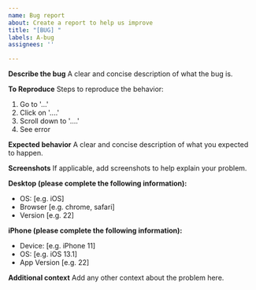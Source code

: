 ```yaml
---
name: Bug report
about: Create a report to help us improve
title: "[BUG] "
labels: A-bug
assignees: ''

---
```


**Describe the bug**
A clear and concise description of what the bug is.

**To Reproduce**
Steps to reproduce the behavior:
1. Go to '...'
2. Click on '....'
3. Scroll down to '....'
4. See error

**Expected behavior**
A clear and concise description of what you expected to happen.

**Screenshots**
If applicable, add screenshots to help explain your problem.

**Desktop (please complete the following information):**
 - OS: [e.g. iOS]
 - Browser [e.g. chrome, safari]
 - Version [e.g. 22]

**iPhone (please complete the following information):**
 - Device: [e.g. iPhone 11]
 - OS: [e.g. iOS 13.1]
 - App Version [e.g. 22]

**Additional context**
Add any other context about the problem here.
